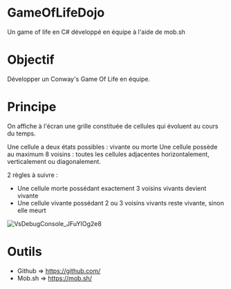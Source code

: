 # GameOfLifeDojo
Un game of life en C# développé en équipe à l'aide de mob.sh

# Objectif
Développer un Conway's Game Of Life en équipe.

# Principe
On affiche à l'écran une grille constituée de cellules qui évoluent au cours du temps.

Une cellule a deux états possibles : vivante ou morte
Une cellule possède au maximum 8 voisins : toutes les cellules adjacentes horizontalement, verticalement ou diagonalement.

2 règles à suivre :
- Une cellule morte possédant exactement 3 voisins vivants devient vivante
- Une cellule vivante possédant 2 ou 3 voisins vivants reste vivante, sinon elle meurt

![VsDebugConsole_JFuYIOg2e8](https://user-images.githubusercontent.com/28712598/176712145-7ec7d37a-a951-4dc9-8285-3d4ccf929201.gif)

# Outils
- Github => https://github.com/
- Mob.sh => https://mob.sh/
